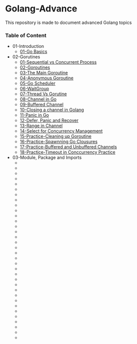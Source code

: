 # Golang-Advance
This repository is made to document advanced Golang topics

### Table of Content
* 01-Introduction
    * [01-Go Basics](https://github.com/nilanjanb3/golang.git)
* 02-Gorutines
    * [01-Sequential vs Concurrent Process](https://blog.bitsrc.io/sequential-vs-concurrent-vs-parallelism-87d1907e5be0)
    * [02-Goroutines](https://www.freecodecamp.org/news/concurrent-programming-in-go/)
    * [03-The Main Goroutine](https://www.educative.io/answers/what-is-a-goroutine)
    * [04-Anonymous Goroutine](https://www.tutorialspoint.com/anonymous-goroutines-in-golang)
    * [05-Go Scheduler](https://www.kelche.co/blog/go/golang-scheduling/)
    * [06-WaitGroup](https://www.geeksforgeeks.org/using-waitgroup-in-golang/)
    * [07-Thread Vs Gorutine](https://www.tutorialspoint.com/goroutine-vs-thread-in-golang)
    * [08-Channel in Go](https://www.geeksforgeeks.org/channel-in-golang/)
    * [09-Buffered Channel](https://www.geeksforgeeks.org/buffered-channel-in-golang/)
    * [10-Closing a channel in Golang](https://www.scaler.com/topics/golang/closing-the-channel-in-golang/)
    * [11-Panic in Go](https://www.geeksforgeeks.org/panic-in-golang/)
    * [12-Defer, Panic and Recover](https://go.dev/blog/defer-panic-and-recover)
    * [13-Range in Channel](https://techwasti.com/range-over-channel-in-go-lang)
    * [14-Select for Concurrency Management](https://www.geeksforgeeks.org/select-statement-in-go-language/)
    * [15-Practice-Cleaning up Goroutine](https://medium.com/codezillas/golang-leaky-goroutines-and-how-to-clean-them-30b505417028)
    * [16-Practice-Spawnning Go Clousures](./src/07-spawning_goroutine_clousures.go)
    * [17-Practice-Buffered and Unbuffered Channels](https://www.scaler.com/topics/golang/buffered-and-unbuffered-channel-in-golang/)
    * [18-Practice-Timeout in Conccurrency Practice](https://go.dev/blog/concurrency-timeouts)
* 03-Module, Package and Imports
    * []()
    * []()
    * []()
    * []()
    * []()
    * []()
    * []()
    * []()
    * []()
    * []()
    * []()
    * []()
    * []()
    * []()
    * []()
    * []()
    * []()
    * []()
    * []()
    * []()
    * []()
    * []()
    * []()
    * []()
    * []()
    * []()
    * []()
    * []()
    * []()
    * []()
    * []()
    * []()
    * []()
    * []()
    